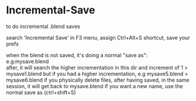 # Incremental-Save
to do incremental .blend saves

search 'Incremental Save' in F3 menu, assign Ctrl+Alt+S shortcut, save your prefs

when the blend is not saved, it's doing a normal "save as": e.g:mysave.blend   
after, it will search the higher incrementation in this dir and increment of 1 > mysave1.blend
but if you had a higher incrementation, e.g mysave5.blend > mysave6.blend
if you physically delete files, after having saved, in the same session, it will get back to mysave.blend
if you want a new name, use the normal save as (ctrl+shift+S)   
